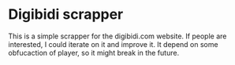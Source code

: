 # Digibidi scrapper

This is a simple scrapper for the digibidi.com website.
If people are interested, I could iterate on it and improve it.
It depend on some obfucaction of player, so it might break in the future.
